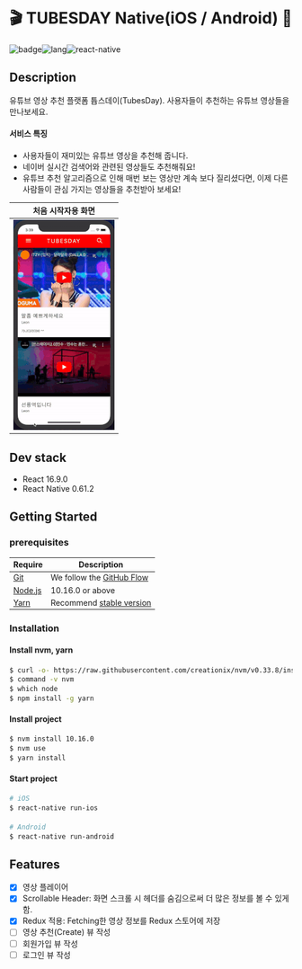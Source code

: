 # 🎬 TUBESDAY Native(iOS / Android) 🎥
![badge](https://img.shields.io/badge/Part-Front--end-brightgreen)![lang](https://img.shields.io/badge/Language-JavaScript-blue)![react-native](https://img.shields.io/badge/Tech--stack-ReactNative-orange)






## Description

유튜브 영상 추천 플랫폼 튭스데이(TubesDay).
사용자들이 추천하는 유튜브 영상들을 만나보세요.



#### 서비스 특징

- 사용자들이 재미있는 유튜브 영상을 추천해 줍니다.
- 네이버 실시간 검색어와 관련된 영상들도 추천해줘요!
- 유튜브 추천 알고리즘으로 인해 매번 보는 영상만 계속 보다 질리셨다면, 이제 다른 사람들이 관심 가지는 영상들을 추천받아 보세요!



|                                       처음 시작자용 화면                                        |
| :-------------------------------------------------------------------------------------: | 
| ![main_video](https://github.com/ChaeWonKong/image-resource/blob/master/tube.gif?raw=true) | 



## Dev stack

- React 16.9.0
- React Native 0.61.2



## Getting Started



### prerequisites


| Require                              | Description                                                               |
| ------------------------------------ | ------------------------------------------------------------------------- |
| [Git](https://git-scm.com/)          | We follow the [GitHub Flow](https://guides.github.com/introduction/flow/) |
| [Node.js](nodejs.org)                | 10.16.0 or above                                                          |
| [Yarn](https://yarnpkg.com/lang/en/) | Recommend [stable version](https://github.com/yarnpkg/yarn/releases)      |



### Installation

#### Install nvm, yarn

```bash
$ curl -o- https://raw.githubusercontent.com/creationix/nvm/v0.33.8/install.sh | bash
$ command -v nvm
$ which node
$ npm install -g yarn
```



#### Install project

```bash
$ nvm install 10.16.0
$ nvm use
$ yarn install
```




#### Start project

```bash
# iOS
$ react-native run-ios

# Android
$ react-native run-android
```





## Features

- [x] 영상 플레이어
- [X] Scrollable Header: 화면 스크롤 시 헤더를 숨김으로써 더 많은 정보를 볼 수 있게 함.
- [X] Redux 적용: Fetching한 영상 정보를 Redux 스토어에 저장
- [ ] 영상 추천(Create) 뷰 작성
- [ ] 회원가입 뷰 작성
- [ ] 로그인 뷰 작성